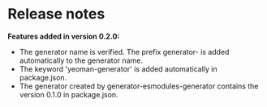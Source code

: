 # Release notes

**Features added in version 0.2.0:**

- The generator name is verified. The prefix generator- is added automatically to the generator name.
- The keyword 'yeoman-generator' is added automatically in package.json.
- The generator created by generator-esmodules-generator contains the version 0.1.0 in package.json.
